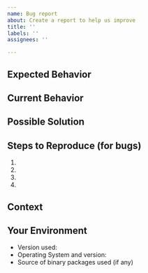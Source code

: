 ```yaml
---
name: Bug report
about: Create a report to help us improve
title: ''
labels: ''
assignees: ''

---
```


<!--- Things to check before you report a bug

    - Is the issue you are seeing clearly an issue in varnish core or
      could it be a support question? We do not use github issues for
      support questions, please refer to
      http://varnish-cache.org/support/index.html when in doubt.

    - For panics (varnish crashes), bug reports are most useful if

      - you are running recent code
	- ideally master
	- but at least the latest release of a supported version

      - you got
	- debuginfo packages installed when running binaries from
	  packages if these are available from the package source
	  you are using

	- or have compiled with debug information whenever possible
	  (configure --enable-debugging-symbols)

    If you have considered these recommendations, please go ahead and
    follow this template
-->
<!--- Provide a general summary of the issue in the Title above -->

## Expected Behavior
<!--- Did you check that there are no similar bug reports or pull requests? -->
<!---
    If your panic happens in the child_sigsegv_handler function, look at the
    backtrace to determine whether it is similar to another issue. When in
    doubt, open a new one and it will be closed as a duplicate if needed.
-->
<!--- If you're describing a bug, tell us what should happen -->
<!--- If you're suggesting a change/improvement, tell us how it should work -->
<!---
    If it's a packaging bug (including sysv or systemd services bugs) please
    open an issue on varnishcache/pkg-varnish-cache instead.
-->
<!---
    If it's a feature request, please start a thread on the misc list instead.
    https://www.varnish-cache.org/lists/mailman/listinfo/varnish-misc
-->

## Current Behavior
<!--- If describing a bug, tell us what happens instead of the expected behavior -->
<!--- If suggesting a change/improvement, explain the difference from current behavior -->

## Possible Solution
<!--- Not obligatory, but suggest a fix/reason for the bug, -->
<!--- or ideas how to implement the addition or change -->

## Steps to Reproduce (for bugs)
<!--- Provide a link to a live example, or an unambiguous set of steps to -->
<!--- reproduce this bug. Include code to reproduce, if relevant -->
1.
2.
3.
4.

## Context
<!--- How has this issue affected you? What are you trying to accomplish? -->
<!--- Providing context helps us come up with a solution that is most useful in the real world -->

## Your Environment
<!--- Include as many relevant details about the environment you experienced the bug in -->
* Version used:
* Operating System and version:
* Source of binary packages used (if any)